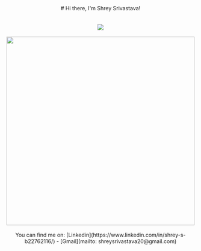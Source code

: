 <div align="center">
# Hi there, I'm Shrey Srivastava!
<br>
<br>
<br>
<img src="https://github-readme-stats.vercel.app/api?username=shrey2506&show_icons=true" />
<br>
<br>
<a href="https://github.com/shrey2506?tab=repositories">
  <img width="500px" src="https://github-readme-stats.anuraghazra1.vercel.app/api/top-langs/?username=shrey2506&count_private=true&layout=compact&hide=makefile,shell&hide_title=true&hide_border=true" />
</a>
<br>
<br>
You can find me on:
[Linkedin](https://www.linkedin.com/in/shrey-s-b22762116/) - [Gmail](mailto: shreysrivastava20@gmail.com)

</div>
